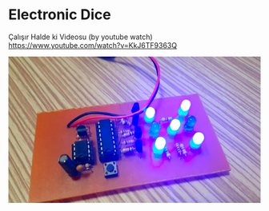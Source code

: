# Electronic Dice
 
   Çalışır Halde ki Videosu (by youtube watch)
   https://www.youtube.com/watch?v=KkJ6TF9363Q
   
   ![](/sonhali.png)
    
